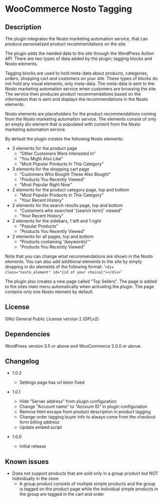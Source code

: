 # WooCommerce Nosto Tagging

## Description

The plugin integrates the Nosto marketing automation service, that can produce personalized product recommendations on
the site.

The plugin adds the needed data to the site through the WordPress Action API. There are two types of data added by the
plugin; tagging blocks and Nosto elements.

Tagging blocks are used to hold meta-data about products, categories, orders, shopping cart and customers on your site.
These types of blocks do not hold any visual elements, only meta-data. The meta-data is sent to the Nosto marketing
automation service when customers are browsing the site. The service then produces product recommendations based on the
information that is sent and displays the recommendations in the Nosto elements.

Nosto elements are placeholders for the product recommendations coming from the Nosto marketing automation service. The
elements consist of only an empty div element that is populated with content from the Nosto marketing automation
service.

By default the plugin creates the following Nosto elements:

* 3 elements for the product page
	* "Other Customers Were Interested In"
	* "You Might Also Like"
	* "Most Popular Products In This Category"
* 3 elements for the shopping cart page
	* "Customers Who Bought These Also Bought"
	* "Products You Recently Viewed"
	* "Most Popular Right Now"
* 2 elements for the product category page, top and bottom
	* "Most Popular Products In This Category"
	* "Your Recent History"
* 2 elements for the search results page, top and bottom
	* "Customers who searched '{search term}' viewed"
	* "Your Recent History"
* 2 elements for the sidebars, 1 left and 1 right
	* "Popular Products"
	* "Products You Recently Viewed"
* 2 elements for all pages, top and bottom
	* "Products containing '{keywords}'"
	* "Products You Recently Viewed"

Note that you can change what recommendations are shown in the Nosto elements. You can also add additional elements
to the site by simply dropping in div elements of the following format:
'`<div class="nosto_element" id="{id of your choice}"></div>`'

The plugin also creates a new page called "Top Sellers". The page is added to the sites main menu automatically when
activating the plugin. The page contains only one Nosto element by default.

## License

GNU General Public License version 2 (GPLv2)

## Dependencies

WordPress version 3.5 or above and WooCommerce 2.0.0 or above.

## Changelog

* 1.0.2
	* Settings page has url been fixed

* 1.0.1
	* Hide "Server address" from plugin configuration
	* Change "Account name" to "Account ID" in plugin configuration
	* Remove html escape from product description in product tagging
	* Change order tagging buyer info to always come from the checkout form billing address
	* Update embed script

* 1.0.0
	* Initial release

## Known issues

* Does not support products that are sold only in a group product but NOT individually in the store
	* A group product consists of multiple simple products and the group is tagged on the product page
	while the individual simple products in the group are tagged in the cart and order
